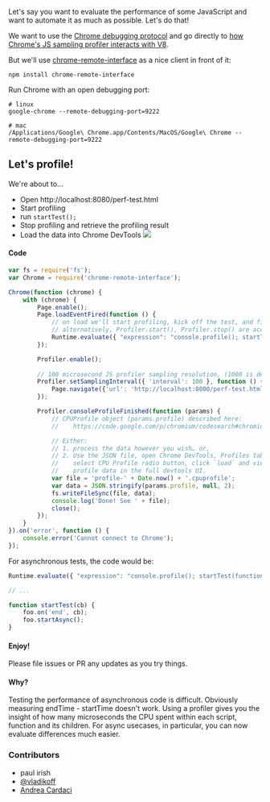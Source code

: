 Let's say you want to evaluate the performance of some JavaScript and want to automate it as much as possible. Let's do that!

We want to use the [Chrome debugging protocol](https://developer.chrome.com/devtools/docs/debugger-protocol) and go directly to [how Chrome's JS sampling profiler interacts with V8](https://code.google.com/p/chromium/codesearch#chromium/src/third_party/WebKit/Source/devtools/protocol.json&q=protocol.json%20%22domain%22:%20%22Profiler%22&sq=package:chromium&type=cs).

But we'll use [chrome-remote-interface](https://github.com/cyrus-and/chrome-remote-interface) as a nice client in front of it:

    npm install chrome-remote-interface

Run Chrome with an open debugging port:

    # linux
    google-chrome --remote-debugging-port=9222

    # mac
    /Applications/Google\ Chrome.app/Contents/MacOS/Google\ Chrome --remote-debugging-port=9222


## Let's profile!

We're about to…

* Open http://localhost:8080/perf-test.html
* Start profiling
* run `startTest();`
* Stop profiling and retrieve the profiling result
* Load the data into Chrome DevTools
![](http://i.imgur.com/zAZa3iU.jpg)

#### Code
```js
var fs = require('fs');
var Chrome = require('chrome-remote-interface');

Chrome(function (chrome) {
    with (chrome) {
        Page.enable();
        Page.loadEventFired(function () {
            // on load we'll start profiling, kick off the test, and finish
            // alternatively, Profiler.start(), Profiler.stop() are accessible via chrome-remote-interface
            Runtime.evaluate({ "expression": "console.profile(); startTest(); console.profileEnd();" });
        });

        Profiler.enable();
        
        // 100 microsecond JS profiler sampling resolution, (1000 is default)
        Profiler.setSamplingInterval({ 'interval': 100 }, function () {
            Page.navigate({'url': 'http://localhost:8000/perf-test.html'});
        });

        Profiler.consoleProfileFinished(function (params) {
            // CPUProfile object (params.profile) described here:
            //    https://code.google.com/p/chromium/codesearch#chromium/src/third_party/WebKit/Source/devtools/protocol.json&q=protocol.json%20%22CPUProfile%22,&sq=package:chromium

            // Either:
            // 1. process the data however you wish… or,
            // 2. Use the JSON file, open Chrome DevTools, Profiles tab,
            //    select CPU Profile radio button, click `load` and view the
            //    profile data in the full devtools UI.
            var file = 'profile-' + Date.now() + '.cpuprofile';
            var data = JSON.stringify(params.profile, null, 2);
            fs.writeFileSync(file, data);
            console.log('Done! See ' + file);
            close();
        });
    }
}).on('error', function () {
    console.error('Cannot connect to Chrome');
});
```

For asynchronous tests, the code would be:

```js
Runtime.evaluate({ "expression": "console.profile(); startTest(function() { console.profileEnd(); });" });

// ...

function startTest(cb) {
    foo.on('end', cb);
    foo.startAsync();
}
```

#### Enjoy!

 Please file issues or PR any updates as you try things.

#### Why?

Testing the performance of asynchronous code is difficult. Obviously measuring endTime - startTime doesn't work. Using a profiler gives you the insight of how many microseconds the CPU spent within each script, function and its children. For async usecases, in particular, you can now evaluate differences much easier.

### Contributors
* paul irish
* [@vladikoff](http://github.com/vladikoff)
* [Andrea Cardaci](https://github.com/cyrus-and)

